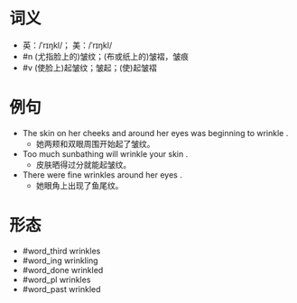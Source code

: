 # 词义
- 英：/ˈrɪŋkl/； 美：/ˈrɪŋkl/
- #n (尤指脸上的)皱纹；(布或纸上的)皱褶，皱痕
- #v (使脸上)起皱纹；皱起；(使)起皱褶
# 例句
- The skin on her cheeks and around her eyes was beginning to wrinkle .
	- 她两颊和双眼周围开始起了皱纹。
- Too much sunbathing will wrinkle your skin .
	- 皮肤晒得过分就能起皱纹。
- There were fine wrinkles around her eyes .
	- 她眼角上出现了鱼尾纹。
# 形态
- #word_third wrinkles
- #word_ing wrinkling
- #word_done wrinkled
- #word_pl wrinkles
- #word_past wrinkled
